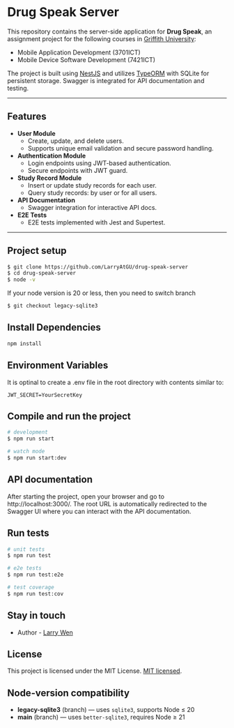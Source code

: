 # Drug Speak Server

This repository contains the server-side application for **Drug Speak**, an assignment project for the following courses in [Griffith University](https://www.griffith.edu.au):

- Mobile Application Development (3701ICT)
- Mobile Device Software Development (7421ICT)

The project is built using [NestJS](https://nestjs.com/) and utilizes [TypeORM](https://typeorm.io/) with SQLite for persistent storage. Swagger is integrated for API documentation and testing.

---

## Features

- **User Module**
  - Create, update, and delete users.
  - Supports unique email validation and secure password handling.
- **Authentication Module**
  - Login endpoints using JWT-based authentication.
  - Secure endpoints with JWT guard.
- **Study Record Module**
  - Insert or update study records for each user.
  - Query study records: by user or for all users.
- **API Documentation**
  - Swagger integration for interactive API docs.
- **E2E Tests**
  - E2E tests implemented with Jest and Supertest.

---

## Project setup

```bash
$ git clone https://github.com/LarryAtGU/drug-speak-server
$ cd drug-speak-server
$ node -v
```

If your node version is 20 or less, then you need to switch branch

```bash
$ git checkout legacy-sqlite3
```

## Install Dependencies

```bash
npm install
```

## Environment Variables

It is optinal to create a .env file in the root directory with contents similar to:

```env
JWT_SECRET=YourSecretKey
```

## Compile and run the project

```bash
# development
$ npm run start

# watch mode
$ npm run start:dev

```

## API documentation

After starting the project, open your browser and go to http://localhost:3000/. The root URL is automatically redirected to the Swagger UI where you can interact with the API documentation.

## Run tests

```bash
# unit tests
$ npm run test

# e2e tests
$ npm run test:e2e

# test coverage
$ npm run test:cov
```

## Stay in touch

- Author - [Larry Wen](https://experts.griffith.edu.au/8677-larry-wen)

## License

This project is licensed under the MIT License. [MIT licensed](https://github.com/LarryAtGU/drug-speak-server/blob/main/LICENSE).

## Node-version compatibility

- **legacy-sqlite3** (branch) — uses `sqlite3`, supports Node ≤ 20
- **main** (branch) — uses `better-sqlite3`, requires Node ≥ 21
